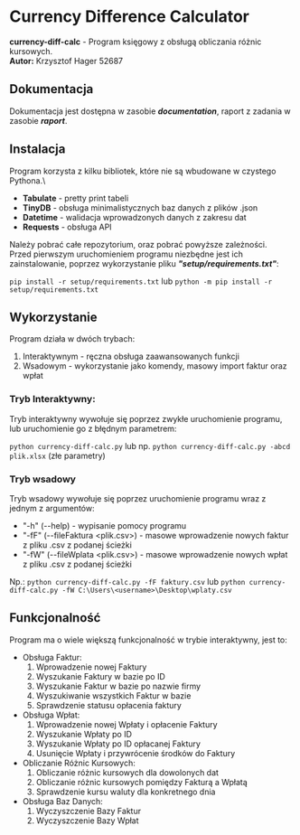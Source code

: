 # Currency Difference Calculator

**currency-diff-calc** - Program księgowy z obsługą obliczania różnic kursowych.\
**Autor:** Krzysztof Hager 52687

## Dokumentacja
Dokumentacja jest dostępna w zasobie ***documentation***, raport z zadania w zasobie ***raport***.

## Instalacja
Program korzysta z kilku bibliotek, które nie są wbudowane w czystego Pythona.\
- **Tabulate** - pretty print tabeli
- **TinyDB** - obsługa minimalistycznych baz danych z plików .json
- **Datetime** - walidacja wprowadzonych danych z zakresu dat
- **Requests** - obsługa API

Należy pobrać całe repozytorium, oraz pobrać powyższe zależności.\
Przed pierwszym uruchomieniem programu niezbędne jest ich zainstalowanie, poprzez wykorzystanie pliku ***"setup/requirements.txt"***:

`pip install -r setup/requirements.txt` lub `python -m pip install -r setup/requirements.txt`

## Wykorzystanie
Program działa w dwóch trybach:

1. Interaktywnym - ręczna obsługa zaawansowanych funkcji
2. Wsadowym - wykorzystanie jako komendy, masowy import faktur oraz wpłat

### Tryb Interaktywny:
Tryb interaktywny wywołuje się poprzez zwykłe uruchomienie programu, lub uruchomienie go z błędnym parametrem:

`python currency-diff-calc.py` lub np. `python currency-diff-calc.py -abcd plik.xlsx` (złe parametry)

### Tryb wsadowy
Tryb wsadowy wywołuje się poprzez uruchomienie programu wraz z jednym z argumentów:

- "-h" (--help) - wypisanie pomocy programu
- "-fF" (--fileFaktura <plik.csv>) - masowe wprowadzenie nowych faktur z pliku .csv z podanej ścieżki
- "-fW" (--fileWplata <plik.csv>) - masowe wprowadzenie nowych wpłat z pliku .csv z podanej ścieżki

Np.: `python currency-diff-calc.py -fF faktury.csv` lub `python currency-diff-calc.py -fW C:\Users\<username>\Desktop\wplaty.csv`

## Funkcjonalność
Program ma o wiele większą funkcjonalność w trybie interaktywny, jest to:

* Obsługa Faktur:
    1. Wprowadzenie nowej Faktury
    2. Wyszukanie Faktury w bazie po ID
    3. Wyszukanie Faktur w bazie po nazwie firmy
    4. Wyszukiwanie wszystkich Faktur w bazie
    5. Sprawdzenie statusu opłacenia faktury
* Obsługa Wpłat:
    1. Wprowadzenie nowej Wpłaty i opłacenie Faktury
    2. Wyszukanie Wpłaty po ID
    3. Wyszukanie Wpłaty po ID opłacanej Faktury
    4. Usunięcie Wpłaty i przywrócenie środków do Faktury
* Obliczanie Różnic Kursowych:
    1. Obliczanie różnic kursowych dla dowolonych dat
    2. Obliczanie różnic kursowych pomiędzy Fakturą a Wpłatą
    3. Sprawdzenie kursu waluty dla konkretnego dnia
* Obsługa Baz Danych:
    1. Wyczyszczenie Bazy Faktur
    2. Wyczyszczenie Bazy Wpłat


##